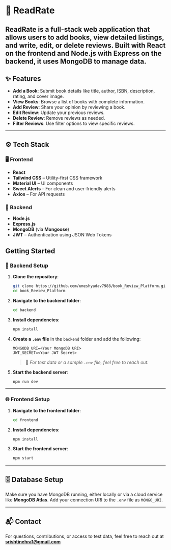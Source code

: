 # 📖 ReadRate

**ReadRate** is a full-stack web application that allows users to add books, view detailed listings, and write, edit, or delete reviews. Built with **React** on the frontend and **Node.js** with **Express** on the backend, it uses **MongoDB** to manage data.
---

## ✨ Features

- **Add a Book**: Submit book details like title, author, ISBN, description, rating, and cover image.
- **View Books**: Browse a list of books with complete information.
- **Add Review**: Share your opinion by reviewing a book.
- **Edit Review**: Update your previous reviews.
- **Delete Review**: Remove reviews as needed.
- **Filter Reviews**: Use filter options to view specific reviews.

---

## ⚙️ Tech Stack

### 🖥️ Frontend
- **React**
- **Tailwind CSS** – Utility-first CSS framework
- **Material UI** – UI components
- **Sweet Alerts** – For clean and user-friendly alerts
- **Axios** – For API requests

### 🧠 Backend
- **Node.js**
- **Express.js**
- **MongoDB** (via **Mongoose**)
- **JWT** – Authentication using JSON Web Tokens

##  Getting Started

### 🔧 Backend Setup

1. **Clone the repository**:

   ```bash
   git clone https://github.com/umeshyadav7988/book_Review_Platform.git
   cd book_Review_Platform
   ```

2. **Navigate to the backend folder**:

   ```bash
   cd backend
   ```

3. **Install dependencies**:

   ```bash
   npm install
   ```

4. **Create a `.env` file** in the `backend` folder and add the following:

   ```env
   MONGODB_URI=<Your MongoDB URI>
   JWT_SECRET=<Your JWT Secret>
   ```

   > 🧪 *For test data or a sample `.env` file, feel free to reach out.*

5. **Start the backend server**:

   ```bash
   npm run dev
   ```

---

### 🌐 Frontend Setup

1. **Navigate to the frontend folder**:

   ```bash
   cd frontend
   ```

2. **Install dependencies**:

   ```bash
   npm install
   ```

3. **Start the frontend server**:

   ```bash
   npm start
   ```

---

## 🗄️ Database Setup

Make sure you have MongoDB running, either locally or via a cloud service like **MongoDB Atlas**. Add your connection URI to the `.env` file as `MONGO_URI`.

---

## 📬 Contact

For questions, contributions, or access to test data, feel free to reach out at **srishtinehra1@gmail.com**
